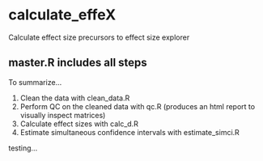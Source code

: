 # calculate_effeX
Calculate effect size precursors to effect size explorer

## master.R includes all steps
To summarize...
1. Clean the data with clean_data.R
2. Perform QC on the cleaned data with qc.R (produces an html report to visually inspect matrices)
3. Calculate effect sizes with calc_d.R
4. Estimate simultaneous confidence intervals with estimate_simci.R


testing...
